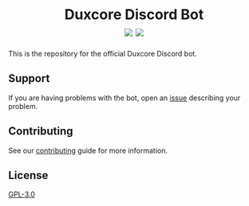 <span align="center">
  <h1>
    Duxcore Discord Bot<br>
    <a href="https://discord.gg/X7jy2aggqC"><img src="https://img.shields.io/discord/844279877503025182?color=5569EB&label=discord&style=for-the-badge" /></a>
    <a href="https://github.com/duxcore/discord-bot/blob/main/LICENSE"><img src="https://img.shields.io/github/license/duxcore/discord-bot?style=for-the-badge" /></a>
  </h1>
</span>

This is the repository for the official Duxcore Discord bot.

## Support

If you are having problems with the bot, open an [issue](https://github.com/duxcore/discord-bot/issues) describing your problem.

## Contributing

See our [contributing](https://github.com/duxcore/discord-bot/blob/main/CONTRIBUTING.md) guide for more information.

## License

[GPL-3.0](https://github.com/duxcore/discord-bot/blob/main/LICENSE)

